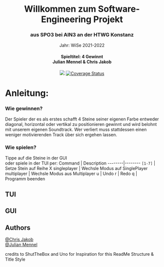 
<h1 align="center">Willkommen zum Software-Engineering Projekt</h1> <h3 align="center">aus SPO3 bei AIN3 an der HTWG Konstanz</h3>

<p align="center">Jahr: WiSe 2021-2022</p>
<h4 align="center">Spieltitel: 4 Gewinnt<br> Julian Mennel & Chris Jakob </br></h3>

<p align="center">
  <img src="https://github.com/cr-jkb/4-gewinnt/actions/workflows/scala.yml/badge.svg" /> 
  <a href="https://coveralls.io/github/cr-jkb/4-gewinnt">
    <img src="https://coveralls.io/repos/github/cr-jkb/4-gewinnt/badge.svg?branch=mainn" alt='Coverage Status' />
  </a>
 </p>
 
# Anleitung:

### Wie gewinnen?
Der Spieler der es als erstes schafft 4 Steine seiner eigenen Farbe entweder diagonal, horizontal oder vertikal zu positionieren gewinnt und wird belohnt mit unserem eigenen Soundtrack. Wer verliert muss stattdessen einen weniger motivierenden Track über sich ergehen lassen. 

### Wie spielen?
Tippe auf die Steine in der GUI \
oder spiele in der TUI per: 
Command | Description 
--------|--------
 `[1-7]`        | Setze Stein auf Reihe X 
 singleplayer | Wechsle Modus auf SinglePlayer 
 multiplayer  | Wechsle Modus aus Multiplayer 
 u            | Undo 
 r            | Redo
 q            | Programm beenden
 
 ## TUI
 
 ## GUI
 
 ## Authors
[@Chris Jakob](https://github.com/cr-jkb "Chris sein GitHub") <br/>
[@Julian Mennel](https://github.com/JulianMennel "Julian sein GitHub")

credits to ShutTheBox and Uno for Inspiration for this ReadMe Structure & Title Style
